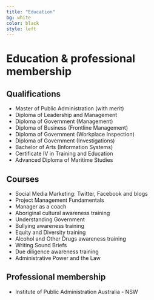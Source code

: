 ```yaml
---
title: "Education"
bg: white
color: black
style: left
---
```


# Education & professional membership

## Qualifications
- Master of Public Administration (with merit)
- Diploma of Leadership and Management
- Diploma of Government (Management)
- Diploma of Business (Frontline Management)
- Diploma of Government (Workplace Inspection)
- Diploma of Government (Investigations)
- Bachelor of Arts (Information Systems)
- Certificate IV in Training and Education
- Advanced Diploma of Maritime Studies

## Courses
- Social Media Marketing: Twitter, Facebook and blogs
- Project Management Fundamentals
- Manager as a coach
- Aboriginal cultural awareness training
- Understanding Government
- Bullying awareness training
- Equity and Diversity training
- Alcohol and Other Drugs awareness training
- Writing Sound Briefs
- Due diligence awareness training
- Administrative Power and the Law

## Professional membership
- Institute of Public Administration Australia - NSW
